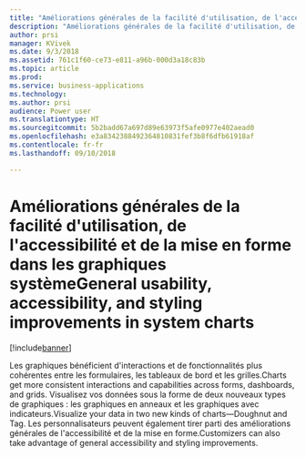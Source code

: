 ```yaml
---
title: "Améliorations générales de la facilité d'utilisation, de l'accessibilité et de la mise en forme dans les graphiques système"
description: "Améliorations générales de la facilité d'utilisation, de l'accessibilité et de la mise en forme dans les graphiques système"
author: prsi
manager: KVivek
ms.date: 9/3/2018
ms.assetid: 761c1f60-ce73-e811-a96b-000d3a18c83b
ms.topic: article
ms.prod: 
ms.service: business-applications
ms.technology: 
ms.author: prsi
audience: Power user
ms.translationtype: HT
ms.sourcegitcommit: 5b2badd67a697d89e63973f5afe0977e402aead0
ms.openlocfilehash: e3a8342388492364810831fef3b8f6dfb61918af
ms.contentlocale: fr-fr
ms.lasthandoff: 09/10/2018

---
```

# <a name="general-usability-accessibility-and-styling-improvements-in-system-charts"></a><span data-ttu-id="45bff-103">Améliorations générales de la facilité d'utilisation, de l'accessibilité et de la mise en forme dans les graphiques système</span><span class="sxs-lookup"><span data-stu-id="45bff-103">General usability, accessibility, and styling improvements in system charts</span></span>


[!include[banner](../../includes/banner.md)]

<span data-ttu-id="45bff-104">Les graphiques bénéficient d'interactions et de fonctionnalités plus cohérentes entre les formulaires, les tableaux de bord et les grilles.</span><span class="sxs-lookup"><span data-stu-id="45bff-104">Charts get more consistent interactions and capabilities across forms, dashboards, and grids.</span></span> <span data-ttu-id="45bff-105">Visualisez vos données sous la forme de deux nouveaux types de graphiques : les graphiques en anneaux et les graphiques avec indicateurs.</span><span class="sxs-lookup"><span data-stu-id="45bff-105">Visualize your data in two new kinds of charts—Doughnut and Tag.</span></span> <span data-ttu-id="45bff-106">Les personnalisateurs peuvent également tirer parti des améliorations générales de l'accessibilité et de la mise en forme.</span><span class="sxs-lookup"><span data-stu-id="45bff-106">Customizers can also take advantage of general accessibility and styling improvements.</span></span>

